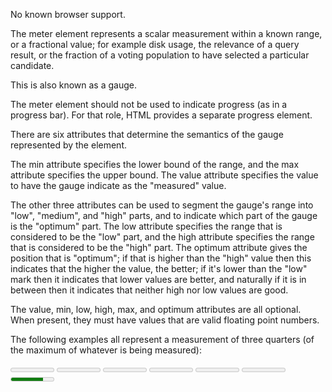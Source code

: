 No known browser support.

The meter element represents a scalar measurement within a known range, or a fractional value; for example disk usage, the relevance of a query result, or the fraction of a voting population to have selected a particular candidate.

This is also known as a gauge.

The meter element should not be used to indicate progress (as in a progress bar). For that role, HTML provides a separate progress element.

There are six attributes that determine the semantics of the gauge represented by the element.

The min attribute specifies the lower bound of the range, and the max attribute specifies the upper bound. The value attribute specifies the value to have the gauge indicate as the "measured" value.

The other three attributes can be used to segment the gauge's range into "low", "medium", and "high" parts, and to indicate which part of the gauge is the "optimum" part. The low attribute specifies the range that is considered to be the "low" part, and the high attribute specifies the range that is considered to be the "high" part. The optimum attribute gives the position that is "optimum"; if that is higher than the "high" value then this indicates that the higher the value, the better; if it's lower than the "low" mark then it indicates that lower values are better, and naturally if it is in between then it indicates that neither high nor low values are good.

The value, min, low, high, max, and optimum attributes are all optional. When present, they must have values that are valid floating point numbers.

The following examples all represent a measurement of three quarters (of the maximum of whatever is being measured):

<meter>75%</meter>
<meter>750\u2030</meter>
<meter>3/4</meter>
<meter>6 blocks used (out of 8 total)</meter>
<meter>max: 100; current: 75</meter>
<meter><object data="graph75.png">0.75</object></meter>
<meter min="0" max="100" value="75"></meter>

